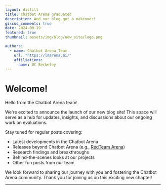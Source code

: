 ```yaml
---
layout: distill
title: Chatbot Arena graduated
description: And our blog got a makeover!
giscus_comments: true
date: 2024-09-19
featured: true
thumbnail: assets/img/blog/new_site/logo.png

authors:
  - name: Chatbot Arena Team
    url: "https://lmarena.ai/"
    affiliations:
      name: UC Berkeley
---
```


# Welcome!

Hello from the Chatbot Arena team!

We're excited to announce the launch of our new blog site! This space will serve as a hub for updates, insights, and discussions about our ongoing work on evaluations.

Stay tuned for regular posts covering:

- Latest developments in the Chatbot Arena
- Releases beyond Chatbot Arena (e.g., [RedTeam Arena](https://redarena.ai))
- Research findings and breakthroughs
- Behind-the-scenes looks at our projects
- Other fun posts from our team

We look forward to sharing our journey with you and fostering the Chatbot Arena community. Thank you for joining us on this exciting new chapter!

---
